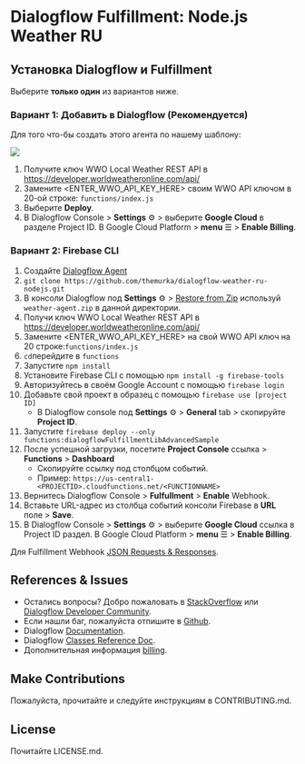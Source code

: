 
# Dialogflow Fulfillment: Node.js Weather RU

## Установка Dialogflow и Fulfillment
Выберите **только один** из вариантов ниже.

### Вариант 1: Добавить в Dialogflow (Рекомендуется)
Для того что-бы создать этого агента по нашему шаблону:

<a href="https://console.dialogflow.com/api-client/oneclick?templateUrl=https://oneclickgithub.appspot.com/dialogflow/fulfillment-weather-nodejs&agentName=WeatherSample" target="blank">
  <img src="https://dialogflow.com/images/deploy.png">
</a>

1. Получите  ключ WWO Local Weather REST API в https://developer.worldweatheronline.com/api/
2. Замените <ENTER_WWO_API_KEY_HERE> своим WWO API ключом в 20-ой строке: `functions/index.js`
3. Выберите **Deploy**.
4. В Dialogflow Console > **Settings** ⚙ > выберите **Google Cloud** в разделе Project ID. В Google Cloud Platform > **menu** ☰ > **Enable Billing**.

### Вариант 2: Firebase CLI
1. Создайте [Dialogflow Agent](https://console.dialogflow.com/)
2. `git clone https://github.com/themurka/dialogflow-weather-ru-nodejs.git`
3. В консоли Dialogflow под **Settings** ⚙ > [Restore from Zip](https://dialogflow.com/docs/agents#export_and_import) используй `weather-agent.zip` в данной директории.
4. Получи ключ WWO Local Weather REST API в https://developer.worldweatheronline.com/api/
5. Замените <ENTER_WWO_API_KEY_HERE> на свой WWO API ключ на 20 строке:`functions/index.js`
6. `cd`перейдите в `functions`
7. Запустите `npm install`
8. Установите Firebase CLI с помощью `npm install -g firebase-tools`
9. Авторизуйтесь в своём Google Account с помощью `firebase login`
10. Добавьте свой проект в образец с помощью `firebase use [project ID]`
      + В Dialogflow console под **Settings** ⚙ > **General** tab > скопируйте **Project ID**.
11. Запустите `firebase deploy --only functions:dialogflowFulfillmentLibAdvancedSample`
12. После успешной загрузки, посетите **Project Console** ссылка > **Functions** > **Dashboard**
      + Скопируйте ссылку под столбцом событий.
      + Пример: `https://us-central1-<PROJECTID>.cloudfunctions.net/<FUNCTIONNAME>`
13. Вернитесь Dialogflow Console > **Fulfullment** > **Enable** Webhook.
14. Вставьте URL-адрес из столбца событий консоли Firebase в **URL** поле > **Save**.
15. В Dialogflow Console > **Settings** ⚙ > выберите **Google Cloud** ссылка в Project ID раздел. В Google Cloud Platform > **menu** ☰ > **Enable Billing**.

Для Fulfillment Webhook [JSON Requests & Responses](https://github.com/dialogflow/fulfillment-webhook-json).

## References & Issues
+ Остались вопросы? Добро пожаловать в [StackOverflow](https://stackoverflow.com/questions/tagged/dialogflow) или [Dialogflow Developer Community](https://plus.google.com/communities/103318168784860581977).
+ Если нашли баг, пожалуйста отпишите в [Github](https://github.com/dialogflow/dialogflow-fulfillment-nodejs/issues).
+ Dialogflow [Documentation](https://docs.dialogflow.com).
+ Dialogflow [Classes Reference Doc](https://github.com/dialogflow/dialogflow-fulfillment-nodejs/tree/master/docs).
+ Дополнительная информация [billing](https://dialogflow.com/docs/concepts/google-projects-faq).

## Make Contributions
Пожалуйста, прочитайте и следуйте инструкциям в CONTRIBUTING.md.

## License
Почитайте LICENSE.md.
